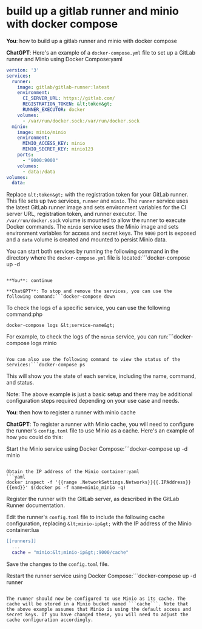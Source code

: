 # build up a gitlab runner and minio with docker compose
**You**: how to build up a gitlab runner and minio with docker compose

**ChatGPT**: Here's an example of a ```docker-compose.yml``` file to set up a GitLab runner and Minio using Docker Compose:yaml
```yaml
version: '3'
services:
  runner:
    image: gitlab/gitlab-runner:latest
    environment:
      CI_SERVER_URL: https://gitlab.com/
      REGISTRATION_TOKEN: &lt;token&gt;
      RUNNER_EXECUTOR: docker
    volumes:
      - /var/run/docker.sock:/var/run/docker.sock
  minio:
    image: minio/minio
    environment:
      MINIO_ACCESS_KEY: minio
      MINIO_SECRET_KEY: minio123
    ports:
      - "9000:9000"
    volumes:
      - data:/data
volumes:
  data:
```

Replace ```&lt;token&gt;``` with the registration token for your GitLab runner. This file sets up two services, ```runner``` and ```minio```. The ```runner``` service uses the latest GitLab runner image and sets environment variables for the CI server URL, registration token, and runner executor. The ```/var/run/docker.sock``` volume is mounted to allow the runner to execute Docker commands. The ```minio``` service uses the Minio image and sets environment variables for access and secret keys. The ```9000``` port is exposed and a ```data``` volume is created and mounted to persist Minio data.

You can start both services by running the following command in the directory where the ```docker-compose.yml``` file is located:```docker-compose up -d
```

**You**: continue

**ChatGPT**: To stop and remove the services, you can use the following command:```docker-compose down
```

To check the logs of a specific service, you can use the following command:php
```php-template
docker-compose logs &lt;service-name&gt;
```

For example, to check the logs of the ```minio``` service, you can run:```docker-compose logs minio
```

You can also use the following command to view the status of the services:```docker-compose ps
```

This will show you the state of each service, including the name, command, and status.

Note: The above example is just a basic setup and there may be additional configuration steps required depending on your use case and needs.

**You**: then how to register a runner  with minio cache

**ChatGPT**: To register a runner with Minio cache, you will need to configure the runner's ```config.toml``` file to use Minio as a cache. Here's an example of how you could do this:

Start the Minio service using Docker Compose:```docker-compose up -d minio
```

Obtain the IP address of the Minio container:yaml
```yaml
docker inspect -f '{{range .NetworkSettings.Networks}}{{.IPAddress}}{{end}}' $(docker ps -f name=minio_minio -q)
```

Register the runner with the GitLab server, as described in the GitLab Runner documentation.

Edit the runner's ```config.toml``` file to include the following cache configuration, replacing ```&lt;minio-ip&gt;``` with the IP address of the Minio container:lua
```lua
[[runners]]
  ...
  cache = "minio:&lt;minio-ip&gt;:9000/cache"
```

Save the changes to the ```config.toml``` file.

Restart the runner service using Docker Compose:```docker-compose up -d runner
```

The runner should now be configured to use Minio as its cache. The cache will be stored in a Minio bucket named ```cache```. Note that the above example assumes that Minio is using the default access and secret keys. If you have changed these, you will need to adjust the cache configuration accordingly.

